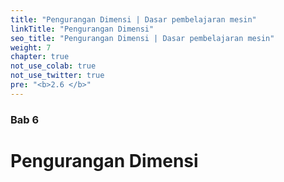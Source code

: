 ```yaml
---
title: "Pengurangan Dimensi | Dasar pembelajaran mesin"
linkTitle: "Pengurangan Dimensi"
seo_title: "Pengurangan Dimensi | Dasar pembelajaran mesin"
weight: 7
chapter: true
not_use_colab: true
not_use_twitter: true
pre: "<b>2.6 </b>"
---
```


### Bab 6

# Pengurangan Dimensi